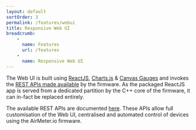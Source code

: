 ```yaml
---
layout: default
sortOrder: 3
permalink: /features/webui
title: Responsive Web UI
breadcrumb:
    - 
      name: Features
      url: /features
    - 
      name: Responsive Web UI 
---
```


The Web UI is built using [ReactJS](https://reactjs.org), [Charts.js](https://www.chartjs.org/)  & [Canvas Gauges](https://canvas-gauges.com/) and invokes the [REST APIs made available](/api) by the firmware. As the packaged ReactJS app is served from a dedicated partition by the C++ core of the firmware, it can in-fact be replaced entirely.

The available REST APIs are documented [here](/api). These APIs allow full customisation of the Web UI, centralised and automated control of devices using the AirMeter.io firmware.